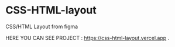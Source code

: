 # CSS-HTML-layout
CSS/HTML Layout from figma

HERE YOU CAN SEE PROJECT : https://css-html-layout.vercel.app .
